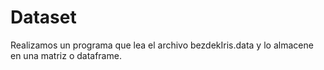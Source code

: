 # Dataset
Realizamos un programa que lea el archivo bezdekIris.data y lo almacene en una matriz o dataframe. 
